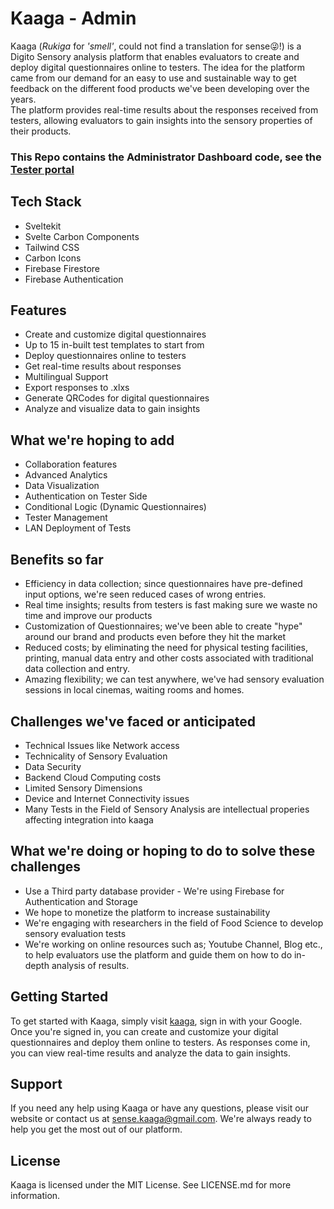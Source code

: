 # Kaaga - Admin

Kaaga (_Rukiga_ for _'smell'_, could not find a translation for sense😜!) is a Digito Sensory analysis platform that enables evaluators to create and deploy digital questionnaires online to testers.
The idea for the platform came from our demand for an easy to use and sustainable way to get feedback on the different food products we've been developing over the years.  
The platform provides real-time results about the responses received from testers, allowing evaluators to gain insights into the sensory properties of their products.

### **This Repo contains the Administrator Dashboard code, see the [Tester portal](https://github.com/NatumanyaGuy/kaaga-tester)**

## Tech Stack

- Sveltekit
- Svelte Carbon Components
- Tailwind CSS
- Carbon Icons
- Firebase Firestore
- Firebase Authentication

## Features

- Create and customize digital questionnaires
- Up to 15 in-built test templates to start from
- Deploy questionnaires online to testers
- Get real-time results about responses
- Multilingual Support
- Export responses to .xlxs
- Generate QRCodes for digital questionnaires
- Analyze and visualize data to gain insights

## What we're hoping to add

- Collaboration features
- Advanced Analytics
- Data Visualization
- Authentication on Tester Side
- Conditional Logic (Dynamic Questionnaires)
- Tester Management
- LAN Deployment of Tests

## Benefits so far

- Efficiency in data collection; since questionnaires have pre-defined input options, we're seen reduced cases of wrong entries.
- Real time insights; results from testers is fast making sure we waste no time and improve our products
- Customization of Questionnaires; we've been able to create "hype" around our brand and products even before they hit the market
- Reduced costs; by eliminating the need for physical testing facilities, printing, manual data entry and other costs associated with traditional data collection and entry.
- Amazing flexibility; we can test anywhere, we've had sensory evaluation sessions in local cinemas, waiting rooms and homes.

## Challenges we've faced or anticipated

- Technical Issues like Network access
- Technicality of Sensory Evaluation
- Data Security
- Backend Cloud Computing costs
- Limited Sensory Dimensions
- Device and Internet Connectivity issues
- Many Tests in the Field of Sensory Analysis are intellectual properies affecting integration into kaaga

## What we're doing or hoping to do to solve these challenges

- Use a Third party database provider - We're using Firebase for Authentication and Storage
- We hope to monetize the platform to increase sustainability
- We're engaging with researchers in the field of Food Science to develop sensory evaluation tests
- We're working on online resources such as; Youtube Channel, Blog etc., to help evaluators use the platform and guide them on how to do in-depth analysis of results.

## Getting Started

To get started with Kaaga, simply visit [kaaga](https://admin-kaaga.vercel.app), sign in with your Google. Once you're signed in, you can create and customize your digital questionnaires and deploy them online to testers. As responses come in, you can view real-time results and analyze the data to gain insights.

## Support

If you need any help using Kaaga or have any questions, please visit our website or contact us at [sense.kaaga@gmail.com](mailto:sense.kaaga@gmail.com). We're always ready to help you get the most out of our platform.

## License

Kaaga is licensed under the MIT License. See LICENSE.md for more information.
